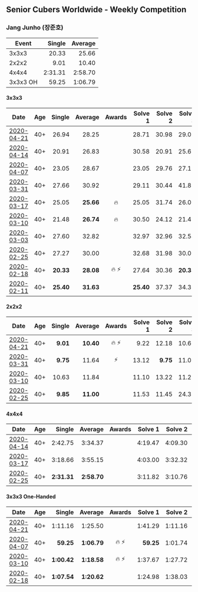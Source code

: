 ## Senior Cubers Worldwide - Weekly Competition
### Jang Junho (장준호)

| Event | Single | Average |
| -- | --: | --: |
| 3x3x3 | 20.33 | 25.66 |
| 2x2x2 | 9.01 | 10.40 |
| 4x4x4 | 2:31.31 | 2:58.70 |
| 3x3x3 OH | 59.25 | 1:06.79 |

#### 3x3x3

| Date | Age | Single | Average | Awards | Solve 1 | Solve 2 | Solve 3 | Solve 4 | Solve 5 | Video |
| :--: | :--: | --: | --: | :--: | --: | --: | --: | --: | --: | :-- |
| [2020-04-21](../333/results/2020-04-21.md) | 40+ | 26.94 | 28.25 |  | 28.71 | 30.98 | 29.07 | 26.98 | 26.94 | [Link](https://www.facebook.com/events/880278499062375/permalink/884489028641322/) |
| [2020-04-14](../333/results/2020-04-14.md) | 40+ | 20.91 | 26.83 |  | 30.58 | 20.91 | 25.61 | 28.09 | 26.80 | [Link](https://www.facebook.com/events/982619255468618/permalink/987222175008326/) |
| [2020-04-07](../333/results/2020-04-07.md) | 40+ | 23.05 | 28.67 |  | 23.05 | 29.76 | 27.13 | 29.13 | 30.36 | [Link](https://www.facebook.com/events/510082903229069/permalink/514134769490549/) |
| [2020-03-31](../333/results/2020-03-31.md) | 40+ | 27.66 | 30.92 |  | 29.11 | 30.44 | 41.83 | 27.66 | 33.20 | [Link](https://www.facebook.com/events/207898257161923/permalink/211438673474548/) |
| [2020-03-17](../333/results/2020-03-17.md) | 40+ | 25.05 | **25.66** | 🔥 | 25.05 | 31.74 | 26.00 | 25.40 | 25.59 | [Link](https://www.facebook.com/events/280686576235146/permalink/281744432796027/) |
| [2020-03-10](../333/results/2020-03-10.md) | 40+ | 21.48 | **26.74** | 🔥 | 30.50 | 24.12 | 21.48 | 25.61 | 31.94 | [Link](https://www.facebook.com/events/164742401163863/permalink/167767190861384/) |
| [2020-03-03](../333/results/2020-03-03.md) | 40+ | 27.60 | 32.82 |  | 32.97 | 32.96 | 32.54 | 27.60 | 33.23 | [Link](https://www.facebook.com/events/241721610185997/permalink/243492503342241/) |
| [2020-02-25](../333/results/2020-02-25.md) | 40+ | 27.27 | 30.00 |  | 32.68 | 31.98 | 30.00 | 28.06 | 27.27 | [Link](https://www.facebook.com/events/196320811461109/permalink/198533781239812/) |
| [2020-02-18](../333/results/2020-02-18.md) | 40+ | **20.33** | **28.08** | 🔥 ⚡ | 27.64 | 30.36 | **20.33** | 26.23 | 30.93 | [Link](https://www.facebook.com/events/2558750947697073/permalink/2563702233868611/) |
| [2020-02-11](../333/results/2020-02-11.md) | 40+ | **25.40** | **31.63** |  | **25.40** | 37.37 | 34.36 | 29.66 | 30.87 | [Link](https://www.facebook.com/events/616423959107229/permalink/618758058873819/) |


#### 2x2x2

| Date | Age | Single | Average | Awards | Solve 1 | Solve 2 | Solve 3 | Solve 4 | Solve 5 | Video |
| :--: | :--: | --: | --: | :--: | --: | --: | --: | --: | --: | :-- |
| [2020-04-21](../222/results/2020-04-21.md) | 40+ | **9.01** | **10.40** | 🔥 ⚡ | 9.22 | 12.18 | 10.66 | **9.01** | 11.32 | [Link](https://www.facebook.com/events/880278499062375/permalink/884489028641322/) |
| [2020-03-31](../222/results/2020-03-31.md) | 40+ | **9.75** | 11.64 | ⚡ | 13.12 | **9.75** | 11.05 | 12.52 | 11.34 | [Link](https://www.facebook.com/events/637372103486119/permalink/637410080148988/) |
| [2020-03-10](../222/results/2020-03-10.md) | 40+ | 10.63 | 11.84 |  | 11.10 | 13.22 | 11.21 | 22.39 | 10.63 | [Link](https://www.facebook.com/events/654143022005686/permalink/658259054927416/) |
| [2020-02-25](../222/results/2020-02-25.md) | 40+ | **9.85** | **11.00** |  | 11.53 | 11.45 | 24.31 | 10.03 | **9.85** | [Link](https://www.facebook.com/events/2972213492840148/permalink/2986047558123408/) |


#### 4x4x4

| Date | Age | Single | Average | Awards | Solve 1 | Solve 2 | Solve 3 | Solve 4 | Solve 5 | Video |
| :--: | :--: | --: | --: | :--: | --: | --: | --: | --: | --: | :-- |
| [2020-04-14](../444/results/2020-04-14.md) | 40+ | 2:42.75 | 3:34.37 |  | 4:19.47 | 4:09.30 | 2:42.75 | 2:55.31 | 3:38.51 | [Link](https://www.facebook.com/events/1400953806773430/permalink/1405948379607306/) |
| [2020-03-17](../444/results/2020-03-17.md) | 40+ | 3:18.66 | 3:55.15 |  | 4:03.00 | 3:32.32 | 4:12.94 | 3:18.66 | 4:10.13 | [Link](https://www.facebook.com/events/211732526904866/permalink/213007113444074/) |
| [2020-02-25](../444/results/2020-02-25.md) | 40+ | **2:31.31** | **2:58.70** |  | 3:11.82 | 3:10.76 | **2:31.31** | 2:54.65 | 2:50.69 | [Link](https://www.facebook.com/events/805797596592397/permalink/810015492837274/) |


#### 3x3x3 One-Handed

| Date | Age | Single | Average | Awards | Solve 1 | Solve 2 | Solve 3 | Solve 4 | Solve 5 | Video |
| :--: | :--: | --: | --: | :--: | --: | --: | --: | --: | --: | :-- |
| [2020-04-21](../333oh/results/2020-04-21.md) | 40+ | 1:11.16 | 1:25.50 |  | 1:41.29 | 1:11.16 | 1:19.27 | 1:16.99 | 1:40.23 | [Link](https://www.facebook.com/events/880278499062375/permalink/884489028641322/) |
| [2020-04-07](../333oh/results/2020-04-07.md) | 40+ | **59.25** | **1:06.79** | 🔥 ⚡ | **59.25** | 1:01.74 | 1:24.23 | 1:10.65 | 1:07.97 | [Link](https://www.facebook.com/events/682716079141575/permalink/686595828753600/) |
| [2020-03-10](../333oh/results/2020-03-10.md) | 40+ | **1:00.42** | **1:18.58** | 🔥 ⚡ | 1:37.67 | 1:27.72 | 1:22.07 | 1:05.96 | **1:00.42** | [Link](https://www.facebook.com/events/684510792316675/permalink/688783208556100/) |
| [2020-02-18](../333oh/results/2020-02-18.md) | 40+ | **1:07.54** | **1:20.62** |  | 1:24.98 | 1:38.03 | 1:22.12 | 1:14.76 | **1:07.54** | [Link](https://www.facebook.com/events/1618332754973681/permalink/1623943337745956/) |


<!-- Global site tag (gtag.js) - Google Analytics -->
<script async src="https://www.googletagmanager.com/gtag/js?id=UA-86348435-3"></script>
<script>window.dataLayer = window.dataLayer || []; function gtag() {dataLayer.push(arguments);} gtag('js', new Date()); gtag('config', 'UA-86348435-3');</script>
